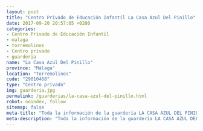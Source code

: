 ```yaml
---
layout: post
title: "Centro Privado de Educación Infantil La Casa Azul Del Pinillo"
date: 2017-09-20 20:57:05 +0200
categories:
- Centro Privado de Educación Infantil
- malaga
- torremolinos
- Centro privado
- guarderia
name: "La Casa Azul Del Pinillo"
province: "Málaga"
location: "Torremolinos"
code: "29010468"
type: "Centro privado"
img: guarderia.jpg
permalink: /guarderias/la-casa-azul-del-pinillo.html
robot: noindex, follow
sitemap: false
meta-title: "Toda la información de la guardería LA CASA AZUL DEL PINILLO"
meta-description: "Toda la información de la guardería LA CASA AZUL DEL PINILLO"
---
```

